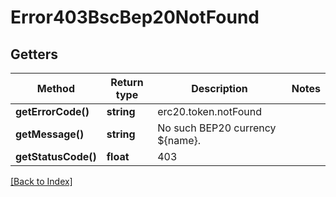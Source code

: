 # Error403BscBep20NotFound

## Getters

Method | Return type | Description | Notes
------------ | ------------- | ------------- | -------------
**getErrorCode()** | **string** | erc20.token.notFound |
**getMessage()** | **string** | No such BEP20 currency ${name}. |
**getStatusCode()** | **float** | 403 |

[[Back to Index]](../index.md)
